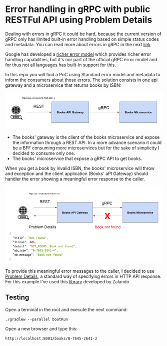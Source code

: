 # Error handling in gRPC with public RESTFul API using Problem Details

Dealing with errors in gRPC it could be hard, because the current version of gRPC only has limited built-in error handling based on simple status codes and metadata. You can read more about errors in gRPC in the next [link](https://www.grpc.io/docs/guides/error/)

Google has developed a [richer error model](https://cloud.google.com/apis/design/errors#error_model) which provides richer error handling capabilities, but it's nor part of the official gRPC error model and for thus not all languages has built-in support for this.

In this repo you will find a PoC using Standard error model and metadata to inform the consumers about those errors. The solution consists in one api gateway and a microservice that returns books by ISBN:

![img.png](img.png)

* The books' gateway is the client of the books microservice and expose the information through a REST API. In a more advance scenario it could be a BFF consuming more microservices but for the sake of simplicity I decided to consume only one.
* The books' microservice that expose a gRPC API to get books.

When you get a book by invalid ISBN, the books' microservice will throw and exception and the client application (Books' aPI Gateway) should handler the error showing a meaningful error response to the caller.

![img_1.png](img_1.png)

To provide this meaningful error messages to the caller, I decided to use [Problem Details](https://datatracker.ietf.org/doc/html/rfc7807), a standard way of specifying errors in HTTP API response. For this example I've used this [library](https://github.com/zalando/problem-spring-web) developed by Zalando

## Testing

Open a terminal in the root and execute the next command:

```shell
./gradlew --parallel bootRun
```

Open a new browser and type this:

```txt
http://localhost:8081/books/0-7645-2641-3
```

